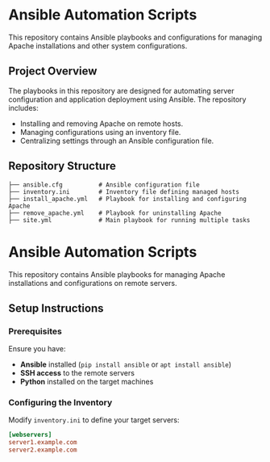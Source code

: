 # Ansible Automation Scripts

This repository contains Ansible playbooks and configurations for managing Apache installations and other system configurations.

## Project Overview

The playbooks in this repository are designed for automating server configuration and application deployment using Ansible. The repository includes:
- Installing and removing Apache on remote hosts.
- Managing configurations using an inventory file.
- Centralizing settings through an Ansible configuration file.

## Repository Structure

```plaintext
├── ansible.cfg          # Ansible configuration file
├── inventory.ini        # Inventory file defining managed hosts
├── install_apache.yml   # Playbook for installing and configuring Apache
├── remove_apache.yml    # Playbook for uninstalling Apache
├── site.yml             # Main playbook for running multiple tasks
```
# Ansible Automation Scripts

This repository contains Ansible playbooks for managing Apache installations and configurations on remote servers.

## Setup Instructions

### Prerequisites
Ensure you have:
- **Ansible** installed (`pip install ansible` or `apt install ansible`)
- **SSH access** to the remote servers
- **Python** installed on the target machines

### Configuring the Inventory
Modify `inventory.ini` to define your target servers:

```ini
[webservers]
server1.example.com
server2.example.com

